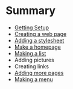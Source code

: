 # Summary

* [Getting Setup](README.md)
* [Creating a web page](creating-a-web-page.md)
* [Adding a stylesheet](adding-a-stylesheet.md)
* [Make a homepage](make-a-homepage.md)
* [Making a list](making-a-list.md)
* Adding pictures
* Creating links
* [Adding more pages](adding-more-pages.md)
* [Making a menu](making-a-menu.md)

